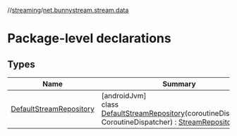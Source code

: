 //[streaming](../../index.md)/[net.bunnystream.stream.data](index.md)

# Package-level declarations

## Types

| Name | Summary |
|---|---|
| [DefaultStreamRepository](-default-stream-repository/index.md) | [androidJvm]<br>class [DefaultStreamRepository](-default-stream-repository/index.md)(coroutineDispatcher: CoroutineDispatcher) : [StreamRepository](../net.bunnystream.stream.domain/-stream-repository/index.md) |
